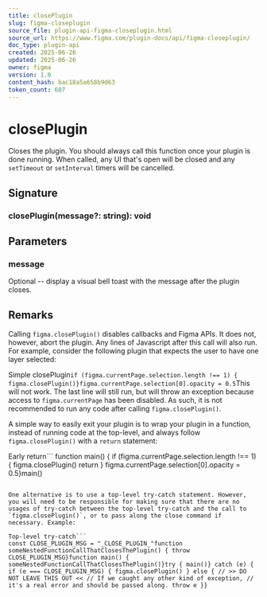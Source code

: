 ```yaml
---
title: closePlugin
slug: figma-closeplugin
source_file: plugin-api-figma-closeplugin.html
source_url: https://www.figma.com/plugin-docs/api/figma-closeplugin/
doc_type: plugin-api
created: 2025-06-26
updated: 2025-06-26
owner: figma
version: 1.0
content_hash: bac18a5a658b9d63
token_count: 607
---
```

# closePlugin

Closes the plugin. You should always call this function once your plugin is done running. When called, any UI that's open will be closed and any `setTimeout` or `setInterval` timers will be cancelled.

## Signature

### closePlugin(message?: string): void

## Parameters

### message

Optional -- display a visual bell toast with the message after the plugin closes.

## Remarks

Calling `figma.closePlugin()` disables callbacks and Figma APIs. It does not, however, abort the plugin. Any lines of Javascript after this call will also run. For example, consider the following plugin that expects the user to have one layer selected:

Simple closePlugin```
if (figma.currentPage.selection.length !== 1) { figma.closePlugin()}figma.currentPage.selection[0].opacity = 0.5
```This will not work. The last line will still run, but will throw an exception because access to `figma.currentPage` has been disabled. As such, it is not recommended to run any code after calling `figma.closePlugin()`.

A simple way to easily exit your plugin is to wrap your plugin in a function, instead of running code at the top-level, and always follow `figma.closePlugin()` with a `return` statement:

Early return```
function main() { if (figma.currentPage.selection.length !== 1) { figma.closePlugin() return } figma.currentPage.selection[0].opacity = 0.5}main()
```It's good practice to have all input validation done at the start of the plugin. However, there may be cases where the plugin may need to close after a chain of multiple function calls. If you expect to have to close the plugin deep within your code, but don't want to necessarily want the user to see an error, the example above will not be sufficient.

One alternative is to use a top-level try-catch statement. However, you will need to be responsible for making sure that there are no usages of try-catch between the top-level try-catch and the call to `figma.closePlugin()`, or to pass along the close command if necessary. Example:

Top-level try-catch```
const CLOSE_PLUGIN_MSG = "_CLOSE_PLUGIN_"function someNestedFunctionCallThatClosesThePlugin() { throw CLOSE_PLUGIN_MSG}function main() { someNestedFunctionCallThatClosesThePlugin()}try { main()} catch (e) { if (e === CLOSE_PLUGIN_MSG) { figma.closePlugin() } else { // >> DO NOT LEAVE THIS OUT << // If we caught any other kind of exception, // it's a real error and should be passed along. throw e }}
```